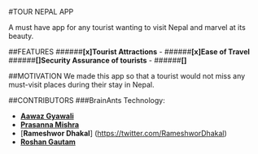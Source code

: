 #TOUR NEPAL APP 

A must have app for any tourist wanting to visit Nepal and marvel at its beauty.  



##FEATURES
######**[x]Tourist Attractions** -
######**[x]Ease of Travel**
######**[]Security Assurance of tourists** - 
######**[]**

##MOTIVATION 
We made this app so that a tourist would not miss any must-visit places during their stay in Nepal.

##CONTRIBUTORS
###BrainAnts Technology:
 - [**Aawaz Gyawali**](https://twitter.com/AawazGyawali) 
 - [**Prasanna Mishra**](https://twitter.com/Prascq56)  
 - [**Rameshwor Dhakal**] (https://twitter.com/RameshworDhakal)
 - [**Roshan Gautam**](https://twitter.com/roshangautam0)

